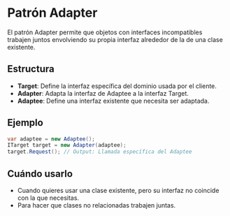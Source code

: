 # Patrón Adapter

El patrón Adapter permite que objetos con interfaces incompatibles trabajen juntos envolviendo su propia interfaz alrededor de la de una clase existente.

## Estructura

- **Target**: Define la interfaz específica del dominio usada por el cliente.
- **Adapter**: Adapta la interfaz de Adaptee a la interfaz Target.
- **Adaptee**: Define una interfaz existente que necesita ser adaptada.

## Ejemplo

```csharp
var adaptee = new Adaptee();
ITarget target = new Adapter(adaptee);
target.Request(); // Output: Llamada específica del Adaptee
```

## Cuándo usarlo

- Cuando quieres usar una clase existente, pero su interfaz no coincide con la que necesitas.
- Para hacer que clases no relacionadas trabajen juntas.
